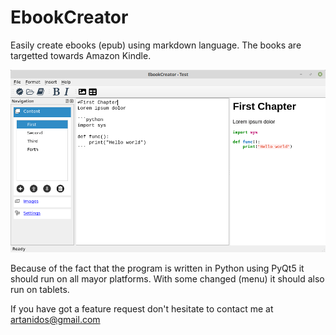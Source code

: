 # EbookCreator
Easily create ebooks (epub) using markdown language.
The books are targetted towards Amazon Kindle.

![](screen.png)

Because of the fact that the program is written in Python using PyQt5 it should run on all mayor platforms. With some changed (menu) it should also run on tablets.

If you have got a feature request don't hesitate to contact me at <artanidos@gmail.com>
